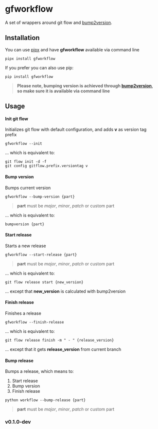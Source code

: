 # gfworkflow
A set of wrappers around git flow and [bump2version](https://github.com/c4urself/bump2version).

## Installation
You can use [pipx](https://pipxproject.github.io/pipx/) and have **gfworkflow** available via command line
```
pipx install gfworkflow
```
If you prefer you can also use pip:
```
pip install gfworkflow
```

> **Please note, bumping version is achieved through [bump2version](https://github.com/c4urself/bump2version), so make sure it is available via command line**

## Usage

#### Init git flow
Initializes git flow with default configuration, and adds **v** as version tag prefix
```
gfworkflow --init
```
... which is equivalent to:
```
git flow init -d -f
git config gitflow.prefix.versiontag v
```
#### Bump version
Bumps current version
```
gfworkflow --bump-version {part}
```
> **part** must be _major_, _minor_, _patch_ or custom part

... which is equivalent to:
```
bumpversion {part}
```

#### Start release
Starts a new release
```
gfworkflow --start-release {part}
```
> **part** must be _major_, _minor_, _patch_ or custom part

... which is equivalent to:
```
git flow release start {new_version}
```
... except that **new_version** is calculated with bump2version


#### Finish release
Finishes a release
```
gfworkflow --finish-release
```
... which is equivalent to:
```
git flow release finish -m " - " {release_version}
```
... except that it gets **release_version** from current branch

#### Bump release
Bumps a release, which means to:
1. Start release
2. Bump version
3. Finish release

```
python workflow --bump-release {part}
```
> **part** must be _major_, _minor_, _patch_ or custom part


### v0.1.0-dev